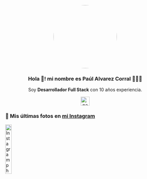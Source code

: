 <p align="center" width="300">
   <img align="center" width="200" src="https://scontent.fuio35-1.fna.fbcdn.net/v/t39.30808-6/337258224_1644941305929923_7865582052276901844_n.jpg?_nc_cat=111&ccb=1-7&_nc_sid=5f2048&_nc_eui2=AeEReEIPhdjYTk_WeXGWqGClrrN5wtyVNp2us3nC3JU2nTEZtXqZkukXGcvXXgr4mz3CScMu-2Vg21Fa0aCteMll&_nc_ohc=3h0_iCtgDFAAX-1c-jZ&_nc_ht=scontent.fuio35-1.fna&oh=00_AfDM7bxOYTUJSeQGSAN1Vz1SW8u6NBQS2E1647mz_c-mWA&oe=65412F37" style="border-radius: 50%;" />
   <h3 align="center">Hola 👋! mi nombre es Paúl Alvarez Corral 👨🏻‍💻</h3>
</p>

<p align="center">Soy <strong>Desarrollador Full Stack</strong> con 10 años experiencia.</p>
<p align="center">
  <a href="https://www.instagram.com/gatoalvarezc/" target="blank">
    <img align="center" src="https://cdn.jsdelivr.net/npm/simple-icons@3.0.1/icons/instagram.svg" alt="paulalvarezc" height="28px" width="28px" />
  </a>
</p>

### 📸 Mis últimas fotos en [mi Instagram](https://www.instagram.com/gatoalvarezc/)

<a href='https://www.instagram.com/p/CunbfshryxkHJtFSKv07zJD55pMu5NI4mNXfnM0/' target='_blank'>
  <img width='20%' src='https://instagram.fuio35-1.fna.fbcdn.net/v/t51.2885-15/360041824_252520857534177_7299160806052676533_n.jpg?stp=dst-jpg_e15&efg=eyJ2ZW5jb2RlX3RhZyI6ImltYWdlX3VybGdlbi4xMDgweDEwODAuc2RyIn0&_nc_ht=instagram.fuio35-1.fna.fbcdn.net&_nc_cat=109&_nc_ohc=iFBTxyBZhgoAX8fDe_9&edm=ACWDqb8BAAAA&ccb=7-5&ig_cache_key=MzE0NTYwMzc5MDExMDkyNzk3Mg%3D%3D.2-ccb7-5&oh=00_AfB6hXgepGGNxJzSqIvnnfwnk0H1XkfLXmodGIhKbBaGIA&oe=653E443C&_nc_sid=ee9879' alt='Instagram photo' />
</a>
